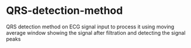 # QRS-detection-method
QRS detection method on ECG signal input to process it using moving average window showing the signal after filtration and detecting the signal peaks
